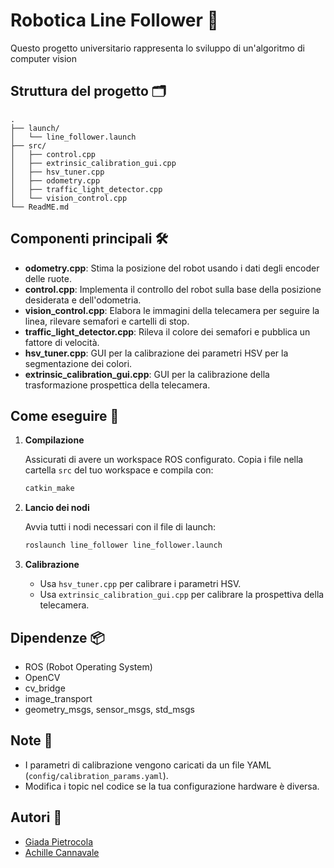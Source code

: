 # Robotica Line Follower 🤖

Questo progetto universitario rappresenta lo sviluppo di un'algoritmo di computer vision

## Struttura del progetto 🗂️

```
.
├── launch/
│   └── line_follower.launch
├── src/
│   ├── control.cpp
│   ├── extrinsic_calibration_gui.cpp
│   ├── hsv_tuner.cpp
│   ├── odometry.cpp
│   ├── traffic_light_detector.cpp
│   └── vision_control.cpp
└── ReadME.md
```

## Componenti principali 🛠️

- **odometry.cpp**: Stima la posizione del robot usando i dati degli encoder delle ruote.
- **control.cpp**: Implementa il controllo del robot sulla base della posizione desiderata e dell'odometria.
- **vision_control.cpp**: Elabora le immagini della telecamera per seguire la linea, rilevare semafori e cartelli di stop.
- **traffic_light_detector.cpp**: Rileva il colore dei semafori e pubblica un fattore di velocità.
- **hsv_tuner.cpp**: GUI per la calibrazione dei parametri HSV per la segmentazione dei colori.
- **extrinsic_calibration_gui.cpp**: GUI per la calibrazione della trasformazione prospettica della telecamera.

## Come eseguire 🚀

1. **Compilazione**
   
   Assicurati di avere un workspace ROS configurato. Copia i file nella cartella `src` del tuo workspace e compila con:

   ```sh
   catkin_make
   ```

2. **Lancio dei nodi**

   Avvia tutti i nodi necessari con il file di launch:

   ```sh
   roslaunch line_follower line_follower.launch
   ```

3. **Calibrazione**

   - Usa `hsv_tuner.cpp` per calibrare i parametri HSV.
   - Usa `extrinsic_calibration_gui.cpp` per calibrare la prospettiva della telecamera.

## Dipendenze 📦

- ROS (Robot Operating System)
- OpenCV
- cv_bridge
- image_transport
- geometry_msgs, sensor_msgs, std_msgs

## Note 📝

- I parametri di calibrazione vengono caricati da un file YAML (`config/calibration_params.yaml`).
- Modifica i topic nel codice se la tua configurazione hardware è diversa.

## Autori 👥

- [Giada Pietrocola](https://github.com/GiadaPietrocola)
- [Achille Cannavale](https://github.com/Achille1912)